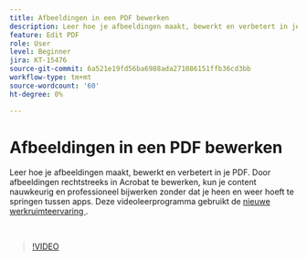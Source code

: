 ```yaml
---
title: Afbeeldingen in een PDF bewerken
description: Leer hoe je afbeeldingen maakt, bewerkt en verbetert in je PDF
feature: Edit PDF
role: User
level: Beginner
jira: KT-15476
source-git-commit: 6a521e19fd56ba6988ada271086151ffb36cd3bb
workflow-type: tm+mt
source-wordcount: '60'
ht-degree: 0%

---
```


# Afbeeldingen in een PDF bewerken

Leer hoe je afbeeldingen maakt, bewerkt en verbetert in je PDF. Door afbeeldingen rechtstreeks in Acrobat te bewerken, kun je content nauwkeurig en professioneel bijwerken zonder dat je heen en weer hoeft te springen tussen apps. Deze videoleerprogramma gebruikt de [ nieuwe werkruimteervaring ](new-workspace.md).

<br>

>[!VIDEO](https://video.tv.adobe.com/v/3431260?quality=12&learn=on&hidetitle=true)